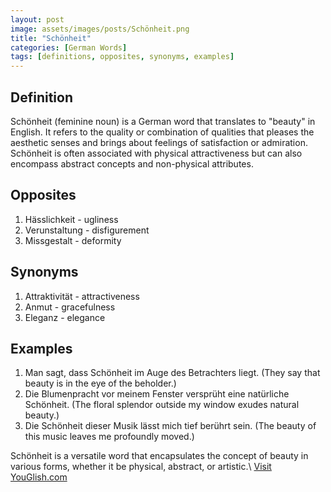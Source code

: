 ```yaml
---
layout: post
image: assets/images/posts/Schönheit.png
title: "Schönheit"
categories: [German Words]
tags: [definitions, opposites, synonyms, examples]
---
```


## Definition

Schönheit (feminine noun) is a German word that translates to "beauty" in English. It refers to the quality or combination of qualities that pleases the aesthetic senses and brings about feelings of satisfaction or admiration. Schönheit is often associated with physical attractiveness but can also encompass abstract concepts and non-physical attributes.

## Opposites

1. Hässlichkeit - ugliness
2. Verunstaltung - disfigurement
3. Missgestalt - deformity

## Synonyms

1. Attraktivität - attractiveness
2. Anmut - gracefulness
3. Eleganz - elegance

## Examples

1. Man sagt, dass Schönheit im Auge des Betrachters liegt. (They say that beauty is in the eye of the beholder.)
2. Die Blumenpracht vor meinem Fenster versprüht eine natürliche Schönheit. (The floral splendor outside my window exudes natural beauty.)
3. Die Schönheit dieser Musik lässt mich tief berührt sein. (The beauty of this music leaves me profoundly moved.)

Schönheit is a versatile word that encapsulates the concept of beauty in various forms, whether it be physical, abstract, or artistic.\ <a id="yg-widget-0" class="youglish-widget" data-query="Schönheit" data-lang="german" data-components="8412" data-auto-start="0" data-bkg-color="theme_light" data-title="How%20to%20pronounce%20Schönheit%20in%20German"  rel="nofollow" href="https://youglish.com">Visit YouGlish.com</a><script async src="https://youglish.com/public/emb/widget.js" charset="utf-8"></script>